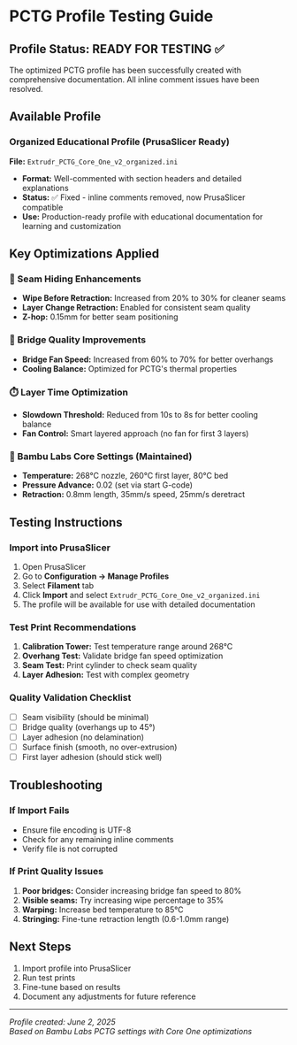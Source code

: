 # PCTG Profile Testing Guide

## Profile Status: READY FOR TESTING ✅

The optimized PCTG profile has been successfully created with comprehensive documentation. All inline comment issues have been resolved.

## Available Profile

### Organized Educational Profile (PrusaSlicer Ready)

**File:** `Extrudr_PCTG_Core_One_v2_organized.ini`

- **Format:** Well-commented with section headers and detailed explanations
- **Status:** ✅ Fixed - inline comments removed, now PrusaSlicer compatible
- **Use:** Production-ready profile with educational documentation for learning and customization

## Key Optimizations Applied

### 🎯 Seam Hiding Enhancements

- **Wipe Before Retraction:** Increased from 20% to 30% for cleaner seams
- **Layer Change Retraction:** Enabled for consistent seam quality
- **Z-hop:** 0.15mm for better seam positioning

### 🌉 Bridge Quality Improvements

- **Bridge Fan Speed:** Increased from 60% to 70% for better overhangs
- **Cooling Balance:** Optimized for PCTG's thermal properties

### ⏱️ Layer Time Optimization

- **Slowdown Threshold:** Reduced from 10s to 8s for better cooling balance
- **Fan Control:** Smart layered approach (no fan for first 3 layers)

### 🔧 Bambu Labs Core Settings (Maintained)

- **Temperature:** 268°C nozzle, 260°C first layer, 80°C bed
- **Pressure Advance:** 0.02 (set via start G-code)
- **Retraction:** 0.8mm length, 35mm/s speed, 25mm/s deretract

## Testing Instructions

### Import into PrusaSlicer

1. Open PrusaSlicer
2. Go to **Configuration → Manage Profiles**
3. Select **Filament** tab
4. Click **Import** and select `Extrudr_PCTG_Core_One_v2_organized.ini`
5. The profile will be available for use with detailed documentation

### Test Print Recommendations

1. **Calibration Tower:** Test temperature range around 268°C
2. **Overhang Test:** Validate bridge fan speed optimization
3. **Seam Test:** Print cylinder to check seam quality
4. **Layer Adhesion:** Test with complex geometry

### Quality Validation Checklist

- [ ] Seam visibility (should be minimal)
- [ ] Bridge quality (overhangs up to 45°)
- [ ] Layer adhesion (no delamination)
- [ ] Surface finish (smooth, no over-extrusion)
- [ ] First layer adhesion (should stick well)

## Troubleshooting

### If Import Fails

- Ensure file encoding is UTF-8
- Check for any remaining inline comments
- Verify file is not corrupted

### If Print Quality Issues

1. **Poor bridges:** Consider increasing bridge fan speed to 80%
2. **Visible seams:** Try increasing wipe percentage to 35%
3. **Warping:** Increase bed temperature to 85°C
4. **Stringing:** Fine-tune retraction length (0.6-1.0mm range)

## Next Steps

1. Import profile into PrusaSlicer
2. Run test prints
3. Fine-tune based on results
4. Document any adjustments for future reference

---
*Profile created: June 2, 2025*  
*Based on Bambu Labs PCTG settings with Core One optimizations*
